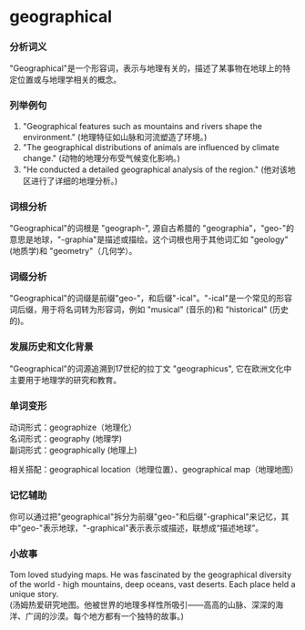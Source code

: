 # geographical

### 分析词义

  

"Geographical"是一个形容词，表示与地理有关的，描述了某事物在地球上的特定位置或与地理学相关的概念。

  

### 列举例句

  

1.  "Geographical features such as mountains and rivers shape the environment." (地理特征如山脉和河流塑造了环境。)
2.  "The geographical distributions of animals are influenced by climate change." (动物的地理分布受气候变化影响。)
3.  "He conducted a detailed geographical analysis of the region." (他对该地区进行了详细的地理分析。)

  

### 词根分析

  

"Geographical"的词根是 "geograph-", 源自古希腊的 "geographia"，"geo-"的意思是地球，"-graphia"是描述或描绘。这个词根也用于其他词汇如 "geology"(地质学)和 "geometry"（几何学）。

  

### 词缀分析

  

"Geographical"的词缀是前缀"geo-"，和后缀"-ical"。"-ical"是一个常见的形容词后缀，用于将名词转为形容词，例如 "musical" (音乐的)和 "historical" (历史的)。

  

### 发展历史和文化背景

  

"Geographical"的词源追溯到17世纪的拉丁文 "geographicus", 它在欧洲文化中主要用于地理学的研究和教育。

  

### 单词变形

  

动词形式：geographize（地理化）  
名词形式：geography (地理学)  
副词形式：geographically (地理上)

  

相关搭配：geographical location（地理位置）、geographical map（地理地图）

  

### 记忆辅助

  

你可以通过把"geographical"拆分为前缀"geo-"和后缀"-graphical"来记忆，其中"geo-"表示地球，"-graphical"表示表示或描述，联想成“描述地球”。

  

### 小故事

  

Tom loved studying maps. He was fascinated by the geographical diversity of the world - high mountains, deep oceans, vast deserts. Each place held a unique story.  
(汤姆热爱研究地图。他被世界的地理多样性所吸引——高高的山脉、深深的海洋、广阔的沙漠。每个地方都有一个独特的故事。)
